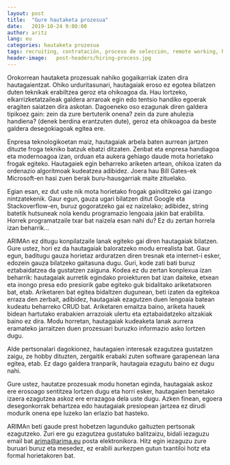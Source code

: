 ```yaml
---
layout: post
title:  "Gure hautaketa prozesua"
date:   2019-10-24 9:00:00
author: aritz
lang: eu
categories: hautaketa prozesua
tags: recruiting, contratación, proceso de selección, remote working, hautaketa prozesua
header-image:	post-headers/hiring-process.jpg
---
```


Orokorrean hautaketa prozesuak nahiko gogaikarriak izaten dira  hautagaientzat. Ohiko urduritasunari, hautagaiak eroso ez egotea bilatzen duten teknikak erabiltzea geroz eta ohikoagoa da. Hau lortzeko, elkarrizketatzaileak galdera arraroak egin edo tentsio handiko egoerak eragiten saiatzen dira askotan. Dagoeneko oso ezagunak diren galdera tipikoez gain: zein da zure bertuterik onena? zein da zure ahulezia handiena? (denek berdina erantzuten dute), geroz eta ohikoagoa da beste galdera desegokiagoak egitea ere.

Enpresa teknologikoetan maiz, hautagaiak arbela baten aurrean jartzen dituzte froga tekniko batzuk ebatzi ditzaten. Zenbat eta enpresa handiagoa eta modernoagoa izan, orduan eta aukera gehiago daude mota horietako frogak egiteko. Hautagaiek egin beharreko ariketen artean, ohikoa izaten da ordenazio algoritmoak kudeatzea adibidez. Joera hau Bill Gates-ek Microsoft-en hasi zuen berak buru-hausgarriak maite zituelako.

Egian esan, ez dut uste nik mota horietako frogak gainditzeko gai izango nintzatekenik. Gaur egun, gauza ugari bilatzen ditut Google eta Stackoverflow-en, buruz gogoratzeko gai ez naizelako; adibidez, string batetik hutsuneak nola kendu programazio lengoaia jakin bat erabilita. Horrek programatzaile txar bat naizela esan nahi du? Ez du zertan horrela izan beharrik...

ARIMAn ez ditugu konpilatzaile lanak egiteko gai diren hautagaiak bilatzen. Gure ustez, hori ez da hautagaiak baloratzeko modu errealista bat. Gaur egun, baditugu gauza horietaz arduratzen diren tresnak eta internet-i esker, edozein gauza bilatzeko gaitasuna dugu. Guri, kode zati bati buruz eztabaidatzea da gustatzen zaiguna. Kodea ez du zertan konplexua izan beharrik: hautagaiak aurretik egindako proiekturen bat izan daiteke, etxean eta inongo presa edo presiorik gabe egiteko guk bidalitako ariketatxoren bat, etab. Ariketaren bat egitea bidaltzen dugunean, beti izaten da egitekoa erraza den zerbait, adibidez, hautagaiak ezagutzen duen lengoaia batean kudeatu beharreko CRUD bat. Ariketaren emaitza baino, ariketa hauek bidean hartutako erabakien arrazoiak ulertu eta eztabaidatzeko aitzakiak baino ez dira. Modu horretan, hautagaiak kudeaketa lanak aurrera eramateko jarraitzen duen prozesuari buruzko informazio asko lortzen dugu.

Alde pertsonalari dagokionez, hautagaien interesak ezagutzea gustatzen zaigu, ze hobby dituzten, zergaitik erabaki zuten software garapenean lana egitea, etab. Ez dago galdera tranparik, hautagaia ezagutu baino ez dugu nahi.

Gure ustez, hautatze prozesuak modu honetan eginda, hautagaiak askoz ere erosoago sentitzea lortzen dugu eta horri esker, hautagaien benetako izaera ezagutzea askoz ere errazagoa dela uste dugu. Azken finean, egoera desegonkorrak behartzea edo hautagaiak presiopean jartzea ez dirudi modurik onena epe luzeko lan erlazio bat hasteko. 

ARIMAn beti gaude prest hobetzen lagunduko gaituzten pertsonak ezagutzeko. Zuri ere gu ezagutzea gustatuko balitzaizu, bidali iezaguzu email bat [arima@arima.eu](arima@arima.eu) posta elektronikora. Hitz egin iezaguzu zure buruari buruz eta mesedez, ez erabili aurkezpen gutun txantiloi hotz eta formal horietakoren bat.
